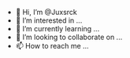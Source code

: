 - 👋 Hi, I’m @Juxsrck
- 👀 I’m interested in ...
- 🌱 I’m currently learning ...
- 💞️ I’m looking to collaborate on ...
- 📫 How to reach me ...

<!---
Juxsrck/Juxsrck is a ✨ special ✨ repository because its `README.md` (this file) appears on your GitHub profile.
You can click the Preview link to take a look at your changes.
--->
